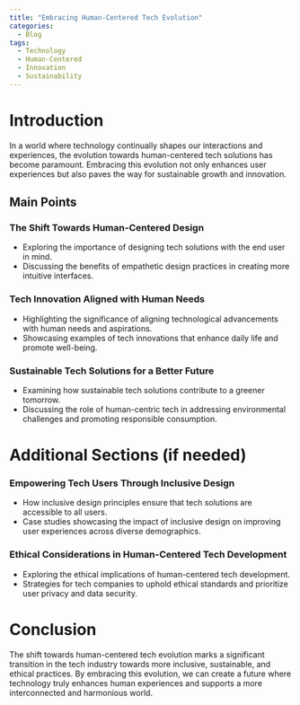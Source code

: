 ```yaml
---
title: "Embracing Human-Centered Tech Evolution"
categories:
  - Blog
tags:
  - Technology
  - Human-Centered
  - Innovation
  - Sustainability
---
```


# Introduction
In a world where technology continually shapes our interactions and experiences, the evolution towards human-centered tech solutions has become paramount. Embracing this evolution not only enhances user experiences but also paves the way for sustainable growth and innovation.

## Main Points
### The Shift Towards Human-Centered Design
- Exploring the importance of designing tech solutions with the end user in mind.
- Discussing the benefits of empathetic design practices in creating more intuitive interfaces.

### Tech Innovation Aligned with Human Needs
- Highlighting the significance of aligning technological advancements with human needs and aspirations.
- Showcasing examples of tech innovations that enhance daily life and promote well-being.

### Sustainable Tech Solutions for a Better Future
- Examining how sustainable tech solutions contribute to a greener tomorrow.
- Discussing the role of human-centric tech in addressing environmental challenges and promoting responsible consumption.

# Additional Sections (if needed)
### Empowering Tech Users Through Inclusive Design
- How inclusive design principles ensure that tech solutions are accessible to all users.
- Case studies showcasing the impact of inclusive design on improving user experiences across diverse demographics.

### Ethical Considerations in Human-Centered Tech Development
- Exploring the ethical implications of human-centered tech development.
- Strategies for tech companies to uphold ethical standards and prioritize user privacy and data security.

# Conclusion
The shift towards human-centered tech evolution marks a significant transition in the tech industry towards more inclusive, sustainable, and ethical practices. By embracing this evolution, we can create a future where technology truly enhances human experiences and supports a more interconnected and harmonious world.